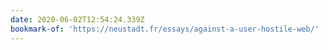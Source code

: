 ```yaml
---
date: 2020-06-02T12:54:24.339Z
bookmark-of: 'https://neustadt.fr/essays/against-a-user-hostile-web/'
---
```


